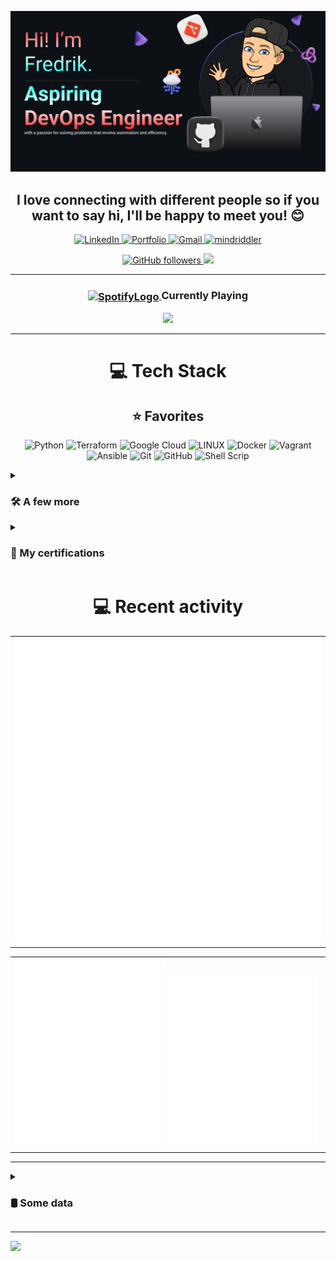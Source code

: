 ![Make your README](assets/banner.png)

<h2 align="center"><b>I love connecting with different people</b> so if you want to say <b>hi, I'll be happy to meet you!</b> 😊</h2>

<p align="center">
  
  <a href="https://linkedin.com/in/fredrik-m/">
    <img src="https://img.shields.io/badge/-LinkedIn-blue?style=for-the-badge&logo=Linkedin&logoColor=white&link=https://linkedin.com/in/fredrik-m/" alt="LinkedIn">
  </a>
  <a href="https://fredrikm.dev">
    <img src="https://img.shields.io/badge/Portfolio-blue?style=for-the-badge&logo=About.me&logoColor=white" alt="Portfolio">
  </a>
  <a href="mailto:fredrikmagnusson3@gmail.com">
    <img src="https://img.shields.io/badge/-fredrikmagnusson3@gmail.com-red?style=for-the-badge&logo=gmail&logoColor=white" alt="Gmail">
  </a>
  <a href="https://discordapp.com/users/225341664787562496">
    <img src="https://img.shields.io/badge/-mindriddler-blue?style=for-the-badge&logo=discord&logoColor=white" alt="mindriddler">
  </a>
</p>

<p align="center">
  <a href="https://github.com/mindriddler">
    <img src="https://img.shields.io/github/followers/mindriddler?label=Follow&style=for-the-badge" alt="GitHub followers">
  </a>
  <img src="https://komarev.com/ghpvc/?username=mindriddler&style=for-the-badge" alt"Profile Views">
</p>
<hr>

<div align="center">
    <h3>
        <a href="https://emoji.gg/emoji/SpotifyLogo">
            <img src="https://cdn3.emoji.gg/emojis/SpotifyLogo.png" alt="SpotifyLogo" width="30" style="vertical-align: middle;">
        </a>
        Currently Playing
    </h3>
    <a href="https://open.spotify.com/playlist/62RKQoCghY0ZJ4hK3Tmq9c?si=6a9b1c5833734776">
        <img src="https://spotify-github-profile.vercel.app/api/view?uid=johannahedlund&cover_image=true&theme=natemoo-re&show_offline=true&background_color=121212&interchange=false&bar_color=53b14f&bar_color_cover=false">
    </a>
</div>
<hr>

<h1 align="center">💻 Tech Stack</h1>
<h2 align="center">⭐ Favorites</h2>
<p align="center">
  <img src="https://img.shields.io/badge/python-3670A0?style=for-the-badge&logo=python&logoColor=ffdd54" alt="Python">
  <img src="https://img.shields.io/badge/terraform-%235835CC.svg?style=for-the-badge&logo=terraform&logoColor=white" alt="Terraform">
  <img src="https://img.shields.io/badge/Google%20Cloud-%234285F4.svg?style=for-the-badge&logo=google-cloud&logoColor=white" alt="Google Cloud">
  <img src="https://img.shields.io/badge/Linux-FCC624?style=for-the-badge&logo=linux&logoColor=black" alt="LINUX">
  <img src="https://img.shields.io/badge/docker-%230db7ed.svg?style=for-the-badge&logo=docker&logoColor=white" alt="Docker">
  <img src="https://img.shields.io/badge/vagrant-%231563FF.svg?style=for-the-badge&logo=vagrant&logoColor=white" alt="Vagrant">
  <img src="https://img.shields.io/badge/ansible-%231A1918.svg?style=for-the-badge&logo=ansible&logoColor=white" alt="Ansible">
  <img src="https://img.shields.io/badge/git-%23F05033.svg?style=for-the-badge&logo=git&logoColor=white" alt="Git">
  <img src="https://img.shields.io/badge/github-%23121011.svg?style=for-the-badge&logo=github&logoColor=white" alt="GitHub">
  <img src="https://img.shields.io/badge/shell_script-%23121011.svg?style=for-the-badge&logo=gnu-bash&logoColor=white" alt="Shell Scrip">
</p>

<details>
  <summary><h3>🛠 A few more</h3></summary>
  
  <p align="center">
    <img src="https://img.shields.io/badge/PowerShell-%235391FE.svg?style=for-the-badge&logo=powershell&logoColor=white" alt="PowerShell">
    <img src="https://img.shields.io/badge/java-%23ED8B00.svg?style=for-the-badge&logo=java&logoColor=white" alt="Java">
    <img src="https://img.shields.io/badge/markdown-%23000000.svg?style=for-the-badge&logo=markdown&logoColor=white" alt="Markdown">
    <img src="https://img.shields.io/badge/postgres-%23316192.svg?style=for-the-badge&logo=postgresql&logoColor=white" alt="Postgres">
    <img src="https://img.shields.io/badge/mysql-%2300f.svg?style=for-the-badge&logo=mysql&logoColor=white" alt="MySQL">
    <img src="https://img.shields.io/badge/sqlite-%2307405e.svg?style=for-the-badge&logo=sqlite&logoColor=white" alt="SQLite">
    <img src="https://img.shields.io/badge/jira-%230A0FFF.svg?style=for-the-badge&logo=jira&logoColor=white" alt="Jira">
    <img src="https://img.shields.io/badge/kubernetes-%23326ce5.svg?style=for-the-badge&logo=kubernetes&logoColor=white" alt="Kubernetes">
    <img src="https://img.shields.io/badge/rancher-%230075A8.svg?style=for-the-badge&logo=rancher&logoColor=white" alt="Rancher">
    <img src="https://img.shields.io/badge/Trello-%23026AA7.svg?style=for-the-badge&logo=Trello&logoColor=white" alt="Trello">
  </p>
  <hr>
</details>
<details>
  <summary><h3>📜 My certifications</h3></summary>
  
  + [**Terraform Associate** (August 2023)](https://www.credly.com/badges/e2eb1846-4eb6-4d2d-ab6c-69b677d0f57e)
<hr>
</details>

<h1 align="center">💻 Recent activity</h1>
<div align="center">
  <table width="100%">
    <tr>
        <td>
          <img src="assets/metrics.plugin.code.svg">
        </td>
    </tr>
  </table>
</div>

<table width="100%">
    <tr>
        <td>
            <img src="assets/metrics.plugin.activity.svg" width="49%">
            <img src="assets/metrics.plugin.stars.svg" width="49%">
        </td>
    </tr>
</table>
<hr>

<details>
  <summary><h3>🛢️ Some data</h3></summary>
  <table align="center" width="100%">
    <tr>
      <td>
        <img src="assets/metrics.svg" width="100%">
      </td>
    </tr>
  </table>

  <!--START_SECTION:waka-->
**I'm a Night 🦉** 

```text
🌞 Morning                39 commits          █░░░░░░░░░░░░░░░░░░░░░░░░   03.47 % 
🌆 Daytime                449 commits         ██████████░░░░░░░░░░░░░░░   39.91 % 
🌃 Evening                372 commits         ████████░░░░░░░░░░░░░░░░░   33.07 % 
🌙 Night                  265 commits         ██████░░░░░░░░░░░░░░░░░░░   23.56 % 
```
📅 **I'm Most Productive on Wednesday** 

```text
Monday                   186 commits         ████░░░░░░░░░░░░░░░░░░░░░   16.53 % 
Tuesday                  164 commits         ████░░░░░░░░░░░░░░░░░░░░░   14.58 % 
Wednesday                248 commits         ██████░░░░░░░░░░░░░░░░░░░   22.04 % 
Thursday                 68 commits          ██░░░░░░░░░░░░░░░░░░░░░░░   06.04 % 
Friday                   113 commits         ███░░░░░░░░░░░░░░░░░░░░░░   10.04 % 
Saturday                 196 commits         ████░░░░░░░░░░░░░░░░░░░░░   17.42 % 
Sunday                   150 commits         ███░░░░░░░░░░░░░░░░░░░░░░   13.33 % 
```


📊 **This Week I Spent My Time On** 

```text
🕑︎ Time Zone: Europe/Stockholm

💬 Programming Languages: 
Other                    10 hrs 42 mins      █████████████░░░░░░░░░░░░   53.18 % 
Python                   3 hrs 42 mins       █████░░░░░░░░░░░░░░░░░░░░   18.39 % 
Markdown                 3 hrs 32 mins       ████░░░░░░░░░░░░░░░░░░░░░   17.59 % 
Bash                     1 hr 5 mins         █░░░░░░░░░░░░░░░░░░░░░░░░   05.43 % 
JSON                     38 mins             █░░░░░░░░░░░░░░░░░░░░░░░░   03.22 % 

🔥 Editors: 
Zsh                      10 hrs 41 mins      █████████████░░░░░░░░░░░░   53.12 % 
VS Code                  7 hrs 50 mins       ██████████░░░░░░░░░░░░░░░   38.92 % 
Micro                    1 hr 36 mins        ██░░░░░░░░░░░░░░░░░░░░░░░   07.96 % 

🐱‍💻 Projects: 
Terminal                 10 hrs 41 mins      █████████████░░░░░░░░░░░░   53.12 % 
pc-setup                 4 hrs 1 min         █████░░░░░░░░░░░░░░░░░░░░   19.96 % 
Nackademin               3 hrs 32 mins       ████░░░░░░░░░░░░░░░░░░░░░   17.60 % 
Unknown Project          1 hr 32 mins        ██░░░░░░░░░░░░░░░░░░░░░░░   07.63 % 
discord-bot              20 mins             ░░░░░░░░░░░░░░░░░░░░░░░░░   01.67 % 
```

**I Mostly Code in Python** 

```text
Python                   9 repos             █████████████████░░░░░░░░   69.23 % 
JavaScript               2 repos             ████░░░░░░░░░░░░░░░░░░░░░   15.38 % 
HCL                      1 repo              ██░░░░░░░░░░░░░░░░░░░░░░░   07.69 % 
PHP                      1 repo              ██░░░░░░░░░░░░░░░░░░░░░░░   07.69 % 
```




 Last Updated on 07/10/2023 10:10:13 UTC
<!--END_SECTION:waka-->
DISCLAIMER: Top languages does not indicate my skill level or anything like that. It is just a metric of which languages have been hosted by me on GitHub based on the usage across repositories. There are others which I haven't put up on GitHub.
</details>

---


![](https://hit.yhype.me/github/profile?user_id=112268732)

